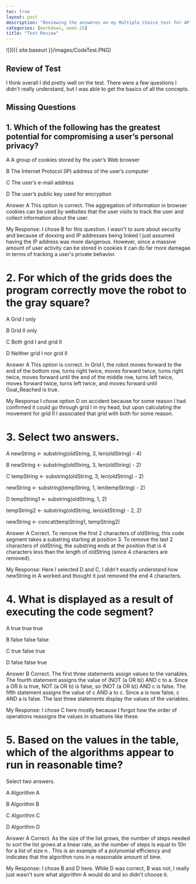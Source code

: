 ```yaml
---
toc: true
layout: post
description: "Reviewing the answeres on my Multiple Choice test for AP classroom/College Board"
categories: [markdown, week-25]
title: "Test Review"
---
```


![]({{ site.baseurl }}/images/CodeTest.PNG)

## Review of Test

I think overall I did pretty well on the test. There were a few questions I didn't really understand, but I was able to get the basics of all the concepts.

## Missing Questions

## 1. Which of the following has the greatest potential for compromising a user’s personal privacy?

A
A group of cookies stored by the user’s Web browser

B
The Internet Protocol (IP) address of the user’s computer

C
The user’s e-mail address

D
The user’s public key used for encryption

Answer A
This option is correct. The aggregation of information in browser cookies can be used by websites that the user visits to track the user and collect information about the user.

My Response: 
I chose B for this question. I wasn't to sure about security and because of doxxing and IP addresses being linked I just assumed having the IP address was more dangerous. However, since a massive amount of user activity can be stored in cookies it can do far more damagae in terms of tracking a user's private behavior.

# 2. For which of the grids does the program correctly move the robot to the gray square?

A
Grid I only

B
Grid II only

C
Both grid I and grid II

D
Neither grid I nor grid II

Answer A
This option is correct. In Grid I, the robot moves forward to the end of the bottom row, turns right twice, moves forward twice, turns right twice, moves forward until the end of the middle row, turns left twice, moves forward twice, turns left twice, and moves forward until Goal_Reached is true.

My Response
I chose option D on accident because for some reason I had confirmed it could go through grid I in my head, but upon calculating the movement for grid II I associated that grid with both for some reason.

# 3. Select two answers.

A
newString ←
 substring(oldString, 3, len(oldString) - 4)

B
newString ←
 substring(oldString, 3, len(oldString) - 2)

C
tempString ←
 substring(oldString, 3, len(oldString) - 2)

newString ←
 substring(tempString, 1, len(tempString) - 2)

D
tempString1 ←
 substring(oldString, 1, 2)

tempString2 ←
 substring(oldString, len(oldString) - 2, 2)

newString ←
 concat(tempString1, tempString2)

Answer A
Correct. To remove the first 2 characters of oldString, this code segment takes a substring starting at position 3. To remove the last 2 characters of oldString, the substring ends at the position that is 4 characters less than the length of oldString (since 4 characters are removed).

My Response:
Here I selected D and C, I didn't exactly understand how newString in A worked and thought it just removed the end 4 characters.

# 4. What is displayed as a result of executing the code segment?

A
true true true

B
false false false

C
true false true

D
false false true

Answer B
Correct. The first three statements assign values to the variables. The fourth statement assigns the value of (NOT (a OR b)) AND c to a. Since a OR b is true, NOT (a OR b) is false, so (NOT (a OR b)) AND c is false. The fifth statement assigns the value of c AND a to c. Since a is now false, c AND a is false. The last three statements display the values of the variables.

My Response:
I chose C here mostly because I forgot how the order of operations reassigns the values in situations like these.

# 5. Based on the values in the table, which of the algorithms appear to run in reasonable time?

Select two answers.

A
Algorithm A

B
Algorithm B

C
Algorithm C

D
Algorithm D

Answer A
Correct. As the size of the list grows, the number of steps needed to sort the list grows at a linear rate, as the number of steps is equal to 10n
 for a list of size n
. This is an example of a polynomial efficiency and indicates that the algorithm runs in a reasonable amount of time.

My Response:
I chose B and D here. While D was correct, B was not, I really just wasn't sure what algorithm A would do and so didn't choose it.